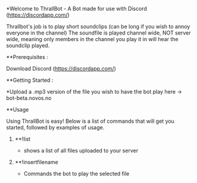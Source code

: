 *Welcome to ThrallBot - A Bot made for use with Discord (https://discordapp.com/)

Thrallbot's job is to play short soundclips (can be long if you wish to annoy everyone in the channel)
The soundfile is played channel wide, NOT server wide, meaning only members in the channel you play it in will hear the soundclip played.

**Prerequisites :

Download Discord (https://discordapp.com/)

**Getting Started : 

*Upload a .mp3 version of the file you wish to have the bot play here -> bot-beta.novos.no

**Usage 

Using ThrallBot is easy! Below is a list of commands that will get you started, followed by examples of usage.

1. **!list
   
   * shows a list of all files uploaded to your server
     
1.  **!insertfilename
     
    * Commands the bot to play the selected file
    
    
   

   
   
















